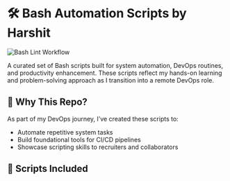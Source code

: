 
# 🛠️ Bash Automation Scripts by Harshit
![Bash Lint Workflow](https://github.com/dexteronline/bash-automation-scripts/actions/workflows/bash-lint.yml/badge.svg)

A curated set of Bash scripts built for system automation, DevOps routines, and productivity enhancement. These scripts reflect my hands-on learning and problem-solving approach as I transition into a remote DevOps role.

## 🚀 Why This Repo?

As part of my DevOps journey, I’ve created these scripts to:
- Automate repetitive system tasks
- Build foundational tools for CI/CD pipelines
- Showcase scripting skills to recruiters and collaborators

## 📂 Scripts Included
